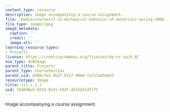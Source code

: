 ```yaml
---
content_type: resource
description: Image accompanying a course assignment.
file: /media/courses/3-22-mechanical-behavior-of-materials-spring-2008/2b4698e50216914154d7d242d31df172_iii_v_2_3.jpg
file_type: image/jpeg
image_metadata:
  caption: ''
  credit: ''
  image-alt: ''
learning_resource_types:
- Projects
license: https://creativecommons.org/licenses/by-nc-sa/4.0/
ocw_type: OCWImage
parent_title: Projects
parent_type: CourseSection
parent_uid: 8388cfe3-4b2f-b7e7-0060-faf27a65e652
resourcetype: Image
title: iii_v_2_3
uid: 2b4698e5-0216-9141-54d7-d242d31df172
---
```

Image accompanying a course assignment.